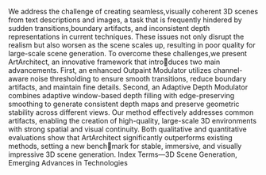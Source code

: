 We address the challenge of creating seamless,visually coherent 3D scenes from text descriptions and images, a task that is frequently hindered by sudden transitions,boundary artifacts, and inconsistent depth representations in current techniques. These issues not only disrupt the realism but also worsen as the scene scales up, resulting in poor quality for large-scale scene generation. To overcome these challenges,we present ArtArchitect, an innovative framework that introduces two main advancements. First, an enhanced Outpaint Modulator utilizes channel-aware noise thresholding to ensure smooth transitions, reduce boundary artifacts, and maintain fine details. Second, an Adaptive Depth Modulator combines adaptive
window-based depth filling with edge-preserving smoothing to generate consistent depth maps and preserve geometric stability
across different views. Our method effectively addresses common artifacts, enabling the creation of high-quality, large-scale 3D environments with strong spatial and visual continuity. Both qualitative and quantitative evaluations show that ArtArchitect significantly outperforms existing methods, setting a new benchmark for stable, immersive, and visually impressive 3D scene generation.
Index Terms—3D Scene Generation, Emerging Advances in Technologies
